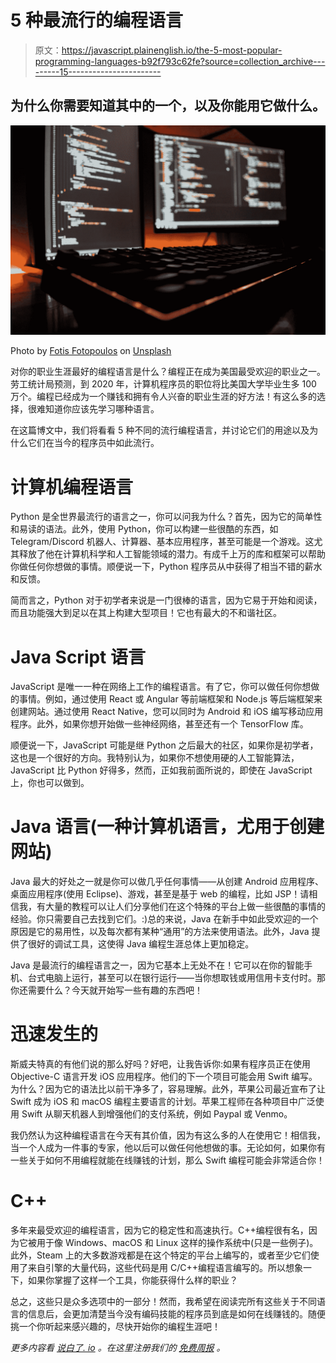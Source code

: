 # 5 种最流行的编程语言

> 原文：<https://javascript.plainenglish.io/the-5-most-popular-programming-languages-b92f793c62fe?source=collection_archive---------15----------------------->

## 为什么你需要知道其中的一个，以及你能用它做什么。

![](img/22566791fe7b760f16653013b87401e2.png)

Photo by [Fotis Fotopoulos](https://unsplash.com/@ffstop?utm_source=unsplash&utm_medium=referral&utm_content=creditCopyText) on [Unsplash](https://unsplash.com/s/photos/programming?utm_source=unsplash&utm_medium=referral&utm_content=creditCopyText)

对你的职业生涯最好的编程语言是什么？编程正在成为美国最受欢迎的职业之一。劳工统计局预测，到 2020 年，计算机程序员的职位将比美国大学毕业生多 100 万个。编程已经成为一个赚钱和拥有令人兴奋的职业生涯的好方法！有这么多的选择，很难知道你应该先学习哪种语言。

在这篇博文中，我们将看看 5 种不同的流行编程语言，并讨论它们的用途以及为什么它们在当今的程序员中如此流行。

# 计算机编程语言

Python 是全世界最流行的语言之一，你可以问我为什么？首先，因为它的简单性和易读的语法。此外，使用 Python，你可以构建一些很酷的东西，如 Telegram/Discord 机器人、计算器、基本应用程序，甚至可能是一个游戏。这尤其释放了他在计算机科学和人工智能领域的潜力。有成千上万的库和框架可以帮助你做任何你想做的事情。顺便说一下，Python 程序员从中获得了相当不错的薪水和反馈。

简而言之，Python 对于初学者来说是一门很棒的语言，因为它易于开始和阅读，而且功能强大到足以在其上构建大型项目！它也有最大的不和谐社区。

# Java Script 语言

JavaScript 是唯一一种在网络上工作的编程语言。有了它，你可以做任何你想做的事情。例如，通过使用 React 或 Angular 等前端框架和 Node.js 等后端框架来创建网站。通过使用 React Native，您可以同时为 Android 和 iOS 编写移动应用程序。此外，如果你想开始做一些神经网络，甚至还有一个 TensorFlow 库。

顺便说一下，JavaScript 可能是继 Python 之后最大的社区，如果你是初学者，这也是一个很好的方向。我特别认为，如果你不想使用硬的人工智能算法，JavaScript 比 Python 好得多，然而，正如我前面所说的，即使在 JavaScript 上，你也可以做到。

# Java 语言(一种计算机语言，尤用于创建网站)

Java 最大的好处之一就是你可以做几乎任何事情——从创建 Android 应用程序、桌面应用程序(使用 Eclipse)、游戏，甚至是基于 web 的编程，比如 JSP！请相信我，有大量的教程可以让人们分享他们在这个特殊的平台上做一些很酷的事情的经验。你只需要自己去找到它们。:)总的来说，Java 在新手中如此受欢迎的一个原因是它的易用性，以及每次都有某种“通用”的方法来使用语法。此外，Java 提供了很好的调试工具，这使得 Java 编程生涯总体上更加稳定。

Java 是最流行的编程语言之一，因为它基本上无处不在！它可以在你的智能手机、台式电脑上运行，甚至可以在银行运行——当你想取钱或用信用卡支付时。那你还需要什么？今天就开始写一些有趣的东西吧！

# 迅速发生的

斯威夫特真的有他们说的那么好吗？好吧，让我告诉你:如果有程序员正在使用 Objective-C 语言开发 iOS 应用程序。他们的下一个项目可能会用 Swift 编写。为什么？因为它的语法比以前干净多了，容易理解。此外，苹果公司最近宣布了让 Swift 成为 iOS 和 macOS 编程主要语言的计划。苹果工程师在各种项目中广泛使用 Swift 从聊天机器人到增强他们的支付系统，例如 Paypal 或 Venmo。

我仍然认为这种编程语言在今天有其价值，因为有这么多的人在使用它！相信我，当一个人成为一件事的专家，他以后可以做任何他想做的事。无论如何，如果你有一些关于如何不用编程就能在线赚钱的计划，那么 Swift 编程可能会非常适合你！

# C++

多年来最受欢迎的编程语言，因为它的稳定性和高速执行。C++编程很有名，因为它被用于像 Windows、macOS 和 Linux 这样的操作系统中(只是一些例子)。此外，Steam 上的大多数游戏都是在这个特定的平台上编写的，或者至少它们使用了来自引擎的大量代码，这些代码是用 C/C++编程语言编写的。所以想象一下，如果你掌握了这样一个工具，你能获得什么样的职业？

总之，这些只是众多选项中的一部分！然而，我希望在阅读完所有这些关于不同语言的信息后，会更加清楚当今没有编码技能的程序员到底是如何在线赚钱的。随便挑一个你听起来感兴趣的，尽快开始你的编程生涯吧！

*更多内容看* [*说白了. io*](http://plainenglish.io/) *。在这里注册我们的* [*免费周报*](http://newsletter.plainenglish.io/) *。*